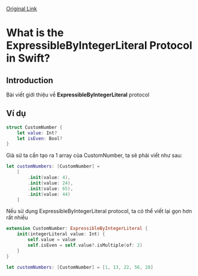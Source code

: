 [Original Link](https://medium.com/cleansoftware/what-is-the-expressiblebyintegerliteral-protocol-in-swift-e71ad4a37a96)

# What is the ExpressibleByIntegerLiteral Protocol in Swift?
## Introduction
Bài viết giới thiệu về __ExpressibleByIntegerLiteral__ protocol

## Ví dụ
```swift
struct CustomNumber {
    let value: Int?
    let isEven: Bool?
}
```
Giả sử ta cần tạo ra 1 array của CustomNumber, ta sẽ phải viết như sau:
```swift
let customNumbers: [CustomNumber] =
    [
        .init(value: 4),
        .init(value: 24),
        .init(value: 65),
        .init(value: 44)
    ]
```
Nếu sử dụng ExpressibleByIntegerLiteral  protocol, ta có thể viết lại gọn hơn rất nhiều
```swift
extension CustomNumber: ExpressibleByIntegerLiteral {
    init(integerLiteral value: Int) {
        self.value = value
        self.isEven = self.value?.isMultiple(of: 2)
    }
}

let customNumbers: [CustomNumber] = [1, 13, 22, 56, 28]
```
